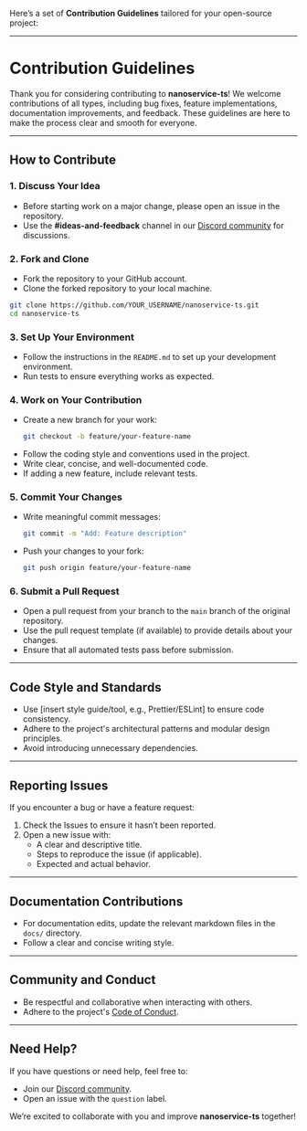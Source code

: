 Here’s a set of **Contribution Guidelines** tailored for your open-source project:

---

# Contribution Guidelines

Thank you for considering contributing to **nanoservice-ts**! We welcome contributions of all types, including bug fixes, feature implementations, documentation improvements, and feedback. These guidelines are here to make the process clear and smooth for everyone.

---

## How to Contribute

### 1. **Discuss Your Idea**
- Before starting work on a major change, please open an issue in the repository.
- Use the **#ideas-and-feedback** channel in our [Discord community](https://discord.gg/QXhHzw7azs) for discussions.

### 2. **Fork and Clone**
- Fork the repository to your GitHub account.
- Clone the forked repository to your local machine.

```bash
git clone https://github.com/YOUR_USERNAME/nanoservice-ts.git
cd nanoservice-ts
```

### 3. **Set Up Your Environment**
- Follow the instructions in the `README.md` to set up your development environment.
- Run tests to ensure everything works as expected.

### 4. **Work on Your Contribution**
- Create a new branch for your work:
  ```bash
  git checkout -b feature/your-feature-name
  ```
- Follow the coding style and conventions used in the project.
- Write clear, concise, and well-documented code.
- If adding a new feature, include relevant tests.

### 5. **Commit Your Changes**
- Write meaningful commit messages:
  ```bash
  git commit -m "Add: Feature description"
  ```
- Push your changes to your fork:
  ```bash
  git push origin feature/your-feature-name
  ```

### 6. **Submit a Pull Request**
- Open a pull request from your branch to the `main` branch of the original repository.
- Use the pull request template (if available) to provide details about your changes.
- Ensure that all automated tests pass before submission.

---

## Code Style and Standards
- Use [insert style guide/tool, e.g., Prettier/ESLint] to ensure code consistency.
- Adhere to the project's architectural patterns and modular design principles.
- Avoid introducing unnecessary dependencies.

---

## Reporting Issues
If you encounter a bug or have a feature request:
1. Check the Issues to ensure it hasn’t been reported.
2. Open a new issue with:
   - A clear and descriptive title.
   - Steps to reproduce the issue (if applicable).
   - Expected and actual behavior.

---

## Documentation Contributions
- For documentation edits, update the relevant markdown files in the `docs/` directory.
- Follow a clear and concise writing style.

---

## Community and Conduct
- Be respectful and collaborative when interacting with others.
- Adhere to the project's [Code of Conduct](CODE_OF_CONDUCT.md).

---

## Need Help?
If you have questions or need help, feel free to:
- Join our [Discord community](https://discord.gg/QXhHzw7azs).
- Open an issue with the `question` label.

We’re excited to collaborate with you and improve **nanoservice-ts** together!
